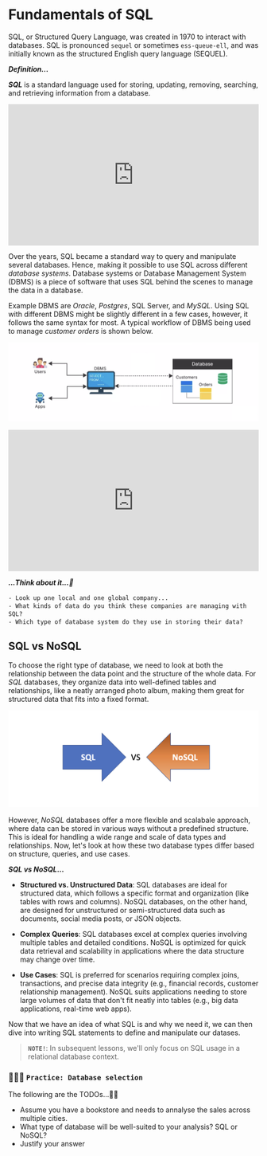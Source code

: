 # Fundamentals of SQL

SQL, or Structured Query Language, was created in 1970 to interact with databases. SQL is pronounced `sequel` or sometimes `ess-queue-ell`, and was initially known as the structured English query language (SEQUEL). 

<aside>

**_Definition..._** 

**_SQL_** is a standard language used for storing, updating, removing, searching, and retrieving information from a database.
</aside>

<div style="position: relative; padding-bottom: 56.25%; height: 0;"><iframe src="https://www.youtube.com/embed/27axs9dO7AE?si=xM1ApBJMh-kSLqmj" title="What are databases" frameborder="0" allow="accelerometer; autoplay; clipboard-write; encrypted-media; gyroscope; picture-in-picture" allowfullscreen style="position: absolute; top: 0; left: 0; width: 100%; height: 100%;"></iframe></div>



Over the years, SQL became a standard way to query and manipulate several databases. Hence, making it possible to use SQL across different _database systems_. Database systems or Database Management System (DBMS) is a piece of software that uses SQL behind the scenes to manage the data in a database.

Example DBMS are _Oracle_, _Postgres_, SQL Server, and _MySQL_. Using SQL with different DBMS might be slightly different in a few cases, however, it follows the same syntax for most. A typical workflow of DBMS being used to manage _customer orders_ is shown below.

<!-- <img src="./databases-and-sql/sql-dbms.jpeg" width="100%" height="250px"> -->

![sql-dbms](./databases-and-sql/sql-dbms.png)

<div style="position: relative; padding-bottom: 56.25%; height: 0;"><iframe src="https://edpuzzle.com/embed/assignments/66411d35be08c62e3c14fb7d/watch" title="What are databases" frameborder="0" allow="accelerometer; autoplay; clipboard-write; encrypted-media; gyroscope; picture-in-picture" allowfullscreen style="position: absolute; top: 0; left: 0; width: 100%; height: 100%;"></iframe></div>


<aside>

**_...Think about it...🤔_** 

    - Look up one local and one global company...
    - What kinds of data do you think these companies are managing with SQL?
    - Which type of database system do they use in storing their data?
</aside>

## SQL vs NoSQL
To choose the right type of database, we need to look at both the relationship between the data point and the structure of the whole data. For _SQL_ databases, they organize data into well-defined tables and relationships, like a neatly arranged photo album, making them great for structured data that fits into a fixed format.

![sql-vs-nosql](./databases-and-sql/sql-vs-nosql.png)

However, _NoSQL_ databases offer a more flexible and scalabale approach, where data can be stored in various ways without a predefined structure. This is ideal for handling a wide range and scale of data types and relationships. Now, let's look at how these two database types differ based on structure, queries, and use cases.

<aside>

**_SQL vs NoSQL_...**
- **Structured vs. Unstructured Data**: SQL databases are ideal for structured data, which follows a specific format and organization (like tables with rows and columns). NoSQL databases, on the other hand, are designed for unstructured or semi-structured data such as documents, social media posts, or JSON objects.

- **Complex Queries**: SQL databases excel at complex queries involving multiple tables and detailed conditions. NoSQL is optimized for quick data retrieval and scalability in applications where the data structure may change over time.

- **Use Cases**: SQL is preferred for scenarios requiring complex joins, transactions, and precise data integrity (e.g., financial records, customer relationship management). NoSQL suits applications needing to store large volumes of data that don't fit neatly into tables (e.g., big data applications, real-time web apps).
</aside>

Now that we have an idea of what SQL is and why we need it, we can then dive into writing SQL statements to define and manipulate our datases. 

> **`NOTE!`**: In subsequent lessons, we'll only focus on SQL usage in a relational database context.

<!-- <aside>

**_Chapter summary...✍🏾_**

**_SQL_** is a standard language used for storing, updating, removing, searching, and retrieving information from a database.
</aside> -->
 
</aside>

### 👩🏾‍🎨 **`Practice: Database selection`**
The following are the TODOs...✍🏾

- Assume you have a bookstore and needs to annalyse the sales across multiple cities.
- What type of database will be well-suited to your analysis? SQL or NoSQL?
- Justify your answer



<!-- ### LIVE CLASS
- **Group Discussion**: Assign a few common applications (e.g., online banking, e-commerce websites, social media platforms) and have groups discuss whether they would use SQL or NoSQL to manage the data, encouraging them to justify their choices. -->


